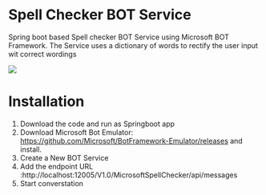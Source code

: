 # Spell Checker BOT Service
Spring boot based Spell checker BOT Service using Microsoft BOT Framework.
The Service uses a dictionary of words to rectify the user input wit correct wordings 


![](https://github.com/actions/MicrosoftBotSpellChecker/workflows/Java_CI.yml/badge.svg)


# Installation
   1. Download the code and run as Springboot app
   2. Download Microsoft Bot Emulator: https://github.com/Microsoft/BotFramework-Emulator/releases and install.
   3. Create a New BOT Service
   4. Add the endpoint URL :http://localhost:12005/V1.0/MicrosoftSpellChecker/api/messages
   5. Start converstation
